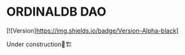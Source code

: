 # ORDINALDB DAO

[![Version]https://img.shields.io/badge/Version-Alpha-black]

Under construction🚧🏗️


